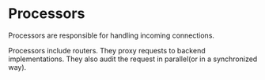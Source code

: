 # Processors
Processors are responsible for handling incoming connections.

Processors include routers. They proxy requests to backend implementations. They also audit the request in parallel(or in a
synchronized way).
 
